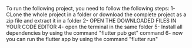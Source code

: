 To run the following project, you need to follow the following steps: 1- CLone the whole project in a folder or download the complete project as a zip file and extract it in a folder 2- OPEN THE DOWNLOADED FILES IN YOUR CODE EDITOR 4- open the terminal in the same folder 5- Install all dependencies by using the command "flutter pub get" command 6- now you can run the flutter app by using the command "flutter run"
